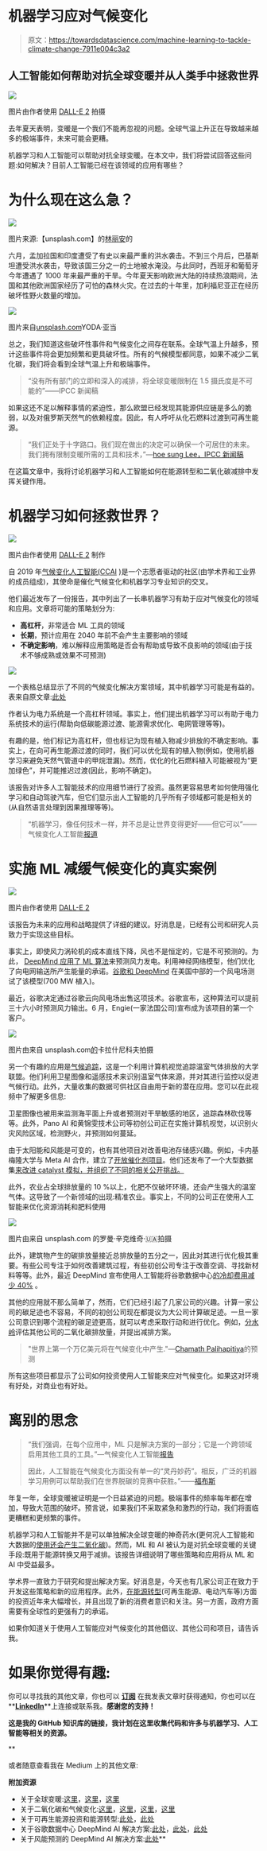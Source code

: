 # 机器学习应对气候变化

> 原文：<https://towardsdatascience.com/machine-learning-to-tackle-climate-change-7911e004c3a2>

## 人工智能如何帮助对抗全球变暖并从人类手中拯救世界

![](img/b45a62b5f028031620609cbd4c174de4.png)

图片由作者使用 [DALL-E 2](https://openai.com/dall-e-2/) 拍摄

去年夏天表明，变暖是一个我们不能再忽视的问题。全球气温上升正在导致越来越多的极端事件，未来可能会更糟。

机器学习和人工智能可以帮助对抗全球变暖。在本文中，我们将尝试回答这些问题:如何解决？目前人工智能已经在该领域的应用有哪些？

# **为什么现在这么急？**

![](img/97b346696c41d460263c5c33023572df.png)

图片来源:【unsplash.com】的[林丽安](https://unsplash.com/)的

六月，孟加拉国和印度遭受了有史以来最严重的洪水袭击。不到三个月后，巴基斯坦遭受洪水袭击，导致该国三分之一的土地被水淹没。与此同时，西班牙和葡萄牙今年遭遇了 1000 年来最严重的干旱。今年夏天影响欧洲大陆的持续热浪期间，法国和其他欧洲国家经历了可怕的森林火灾。在过去的十年里，加利福尼亚正在经历破坏性野火数量的增加。

![](img/6d97e5460e394674b728e2be97617cad.png)

图片来自[unsplash.com](https://unsplash.com/@adam_yod)YODA·亚当

总之，我们知道这些破坏性事件和气候变化之间存在联系。全球气温上升越多，预计这些事件将会更加频繁和更具破坏性。所有的气候模型都同意，如果不减少二氧化碳，我们将会看到全球气温上升和极端事件。

> “没有所有部门的立即和深入的减排，将全球变暖限制在 1.5 摄氏度是不可能的”——IPCC 新闻稿

如果这还不足以解释事情的紧迫性，那么欧盟已经发现其能源供应链是多么的脆弱，以及对俄罗斯天然气的依赖程度。因此，有人呼吁从化石燃料过渡到可再生能源。

> “我们正处于十字路口。我们现在做出的决定可以确保一个可居住的未来。我们拥有限制变暖所需的工具和技术，”—[hoe sung Lee，IPCC 新闻稿](https://www.ipcc.ch/2022/04/04/ipcc-ar6-wgiii-pressrelease/)

在这篇文章中，我将讨论机器学习和人工智能如何在能源转型和二氧化碳减排中发挥关键作用。

# **机器学习如何拯救世界？**

![](img/7189c2a7026a3d02f81515f0fbd3be46.png)

图片由作者使用 [DALL-E 2](https://openai.com/dall-e-2/) 制作

自 2019 年[气候变化人工智能(CCAI](https://www.climatechange.ai/about) )是一个志愿者驱动的社区(由学术界和工业界的成员组成)，其使命是催化气候变化和机器学习专业知识的交叉。

他们最近发布了一份报告，其中列出了一长串机器学习有助于应对气候变化的领域和应用。文章将可能的策略划分为:

*   **高杠杆**，非常适合 ML 工具的领域
*   **长期**，预计应用在 2040 年前不会产生主要影响的领域
*   **不确定影响**，难以解释应用策略是否会有帮助或导致不良影响的领域(由于技术不够成熟或效果不可预测)

![](img/8a9be5dd06550c9e59d454908104d5d8.png)

一个表格总结显示了不同的气候变化解决方案领域，其中机器学习可能是有益的。表来自原文章:[此处](https://arxiv.org/pdf/1906.05433.pdf)

作者认为电力系统是一个高杠杆领域。事实上，他们提出机器学习可以有助于电力系统技术的运行(帮助向低碳能源过渡、能源需求优化、电网管理等等)。

有趣的是，他们标记为高杠杆，但也标记为现有植入物减少排放的不确定影响。事实上，在向可再生能源过渡的同时，我们可以优化现有的植入物(例如，使用机器学习来避免天然气管道中的甲烷泄漏)。然而，优化的化石燃料植入可能被视为“更加绿色”，并可能推迟过渡(因此，影响不确定)。

该报告对许多人工智能技术的应用细节进行了投资。虽然更容易思考如何使用强化学习和自动驾驶汽车，但它们显示出人工智能的几乎所有子领域都可能是相关的(从自然语言处理到因果推理等等)。

> “机器学习，像任何技术一样，并不总是让世界变得更好——但它可以”——气候变化人工智能[报道](https://arxiv.org/pdf/1906.05433.pdf)

# **实施 ML 减缓气候变化的真实案例**

![](img/8cfddb2ead0cfea2b559fd39bed4a65e.png)

图片由作者使用 [DALL-E 2](https://openai.com/dall-e-2/)

该报告为未来的应用和战略提供了详细的建议。好消息是，已经有公司和研究人员致力于实现这些目标。

事实上，即使风力涡轮机的成本直线下降，风也不是恒定的，它是不可预测的。为此， [DeepMind 应用了 ML 算法](https://www.deepmind.com/blog/machine-learning-can-boost-the-value-of-wind-energy)来预测风力发电。利用神经网络模型，他们优化了向电网输送所产生能量的承诺。[谷歌和 DeepMind](https://blog.google/technology/ai/machine-learning-can-boost-value-wind-energy/) 在美国中部的一个风电场测试了该模型(700 MW 植入)。

最近，谷歌决定通过谷歌云向风电场出售这项技术。谷歌宣布，这种算法可以提前三十六小时预测风力输出。6 月，Engie(一家法国公司)宣布成为该项目的第一个客户。

![](img/0e62e886c65163c9d94de883602cde91.png)

图片由来自 unsplash.com[的](https://unsplash.com/)卡拉什尼科夫拍摄

另一个有趣的应用是[气候追踪](https://climatetrace.org/)，这是一个利用计算机视觉追踪温室气体排放的大学联盟。他们利用卫星图像和遥感技术来识别温室气体来源，并对其进行监控以促进气候行动。此外，大量收集的数据可供社区自由用于新的潜在应用。您可以在此视频中了解更多信息:

卫星图像也被用来监测海平面上升或者预测对干旱敏感的地区，追踪森林砍伐等等。此外，Pano AI 和黄锦雯技术公司等初创公司正在实施计算机视觉，以识别火灾风险区域，检测野火，并预测如何蔓延。

由于太阳能和风能是可变的，也有其他项目对改善电池存储感兴趣。例如，卡内基梅隆大学与 Meta AI 合作，建立了[开放催化剂项目](https://opencatalystproject.org/index.html)。他们还发布了一个大型数据集[来改进 catalyst 模拟，并组织了不同的相关公开挑战。](https://github.com/Open-Catalyst-Project/ocp/blob/main/DATASET.md)

此外，农业占全球排放量的 10 %以上，化肥不仅破坏环境，还会产生强大的温室气体。这导致了一个新领域的出现:精准农业。事实上，不同的公司正在使用人工智能来优化资源消耗和肥料使用

![](img/4773b0ac980ae27c2abbd589fcbc92d9.png)

图片由来自 unsplash.com 的罗曼·辛克维奇·🇺🇦拍摄

此外，建筑物产生的碳排放量接近总排放量的五分之一，因此对其进行优化极其重要。有些公司专注于如何改善建筑过程，有些初创公司专注于改善空调、寻找新材料等等。此外，最近 DeepMind 宣布使用人工智能将谷歌数据中心[的冷却费用减少 40%](https://www.deepmind.com/blog/deepmind-ai-reduces-google-data-centre-cooling-bill-by-40) 。

其他的应用就不那么简单了，然而，它们已经引起了几家公司的兴趣。计算一家公司的碳足迹也不容易，不同的初创公司现在都提议为大公司计算碳足迹。一旦一家公司意识到哪个流程的碳足迹更高，就可以考虑采取行动和进行优化。例如，[分水岭](https://www.bloomberg.com/news/articles/2021-02-24/how-measuring-and-reducing-emissions-has-become-its-own-business)评估其他公司的二氧化碳排放量，并提出减排方案。

> "世界上第一个万亿美元将在气候变化中产生."—[Chamath Palihapitiya](https://twitter.com/chamath/status/1318910679856807937?s=20)的预测

所有这些项目都显示了公司如何投资使用人工智能来应对气候变化。如果这对环境有好处，对商业也有好处。

# **离别的思念**

> “我们强调，在每个应用中，ML 只是解决方案的一部分；它是一个跨领域启用其他工具的工具。”—气候变化人工智能[报告](https://arxiv.org/pdf/1906.05433.pdf)
> 
> 因此，人工智能在气候变化方面没有单一的“灵丹妙药”。相反，广泛的机器学习用例可以帮助我们在世界脱碳的竞赛中获胜。”——[福布斯](https://www.forbes.com/sites/robtoews/2021/06/20/these-are-the-startups-applying-ai-to-tackle-climate-change/?sh=1540f46e7b26)

年复一年，全球变暖被证明是一个日益紧迫的问题。极端事件的频率每年都在增加，导致大范围的破坏。预言说，如果我们不采取紧急和激烈的行动，我们将面临更糟糕和更频繁的事件。

机器学习和人工智能并不是可以单独解决全球变暖的神奇药水(更何况人工智能和大数据的[使用还会产生二氧化碳](/how-ai-could-fuel-global-warming-8f6e1dda6711))。然而，ML 和 AI 被认为是对抗全球变暖的关键手段:既用于能源转换又用于减排。该报告详细说明了哪些策略和应用将从 ML 和 AI 中受益最多。

学术界一直致力于研究和提出解决方案。好消息是，今天也有几家公司正在致力于开发这些策略和新的应用程序。此外，[在能源转型](https://www.axios.com/2021/04/09/climate-spending-century-investment)(可再生能源、电动汽车等)方面的投资近年来大幅增长，并且出现了新的消费者意识和关注。另一方面，政府方面需要有全球性的更强有力的承诺。

如果你知道关于使用人工智能应对气候变化的其他倡议、其他公司和项目，请告诉我。

# 如果你觉得有趣:

你可以寻找我的其他文章，你也可以 [**订阅**](https://salvatore-raieli.medium.com/subscribe) 在我发表文章时获得通知，你也可以在**[**LinkedIn**](https://www.linkedin.com/in/salvatore-raieli/)**上连接或联系我。**感谢您的支持！**

**这是我的 GitHub 知识库的链接，我计划在这里收集代码和许多与机器学习、人工智能等相关的资源。**

**[](https://github.com/SalvatoreRa/tutorial)  

或者随意查看我在 Medium 上的其他文章:

[](/how-science-contribution-has-become-a-toxic-environment-6beb382cebcd)  [](/how-ai-could-fuel-global-warming-8f6e1dda6711)  [](/speaking-the-language-of-life-how-alphafold2-and-co-are-changing-biology-97cff7496221)  [](https://pub.towardsai.net/a-new-bloom-in-ai-why-the-bloom-model-can-be-a-gamechanger-380a15b1fba7)  

**附加资源**

*   关于全球变暖:[这里](https://climate.nasa.gov/global-warming-vs-climate-change/)，[这里](https://climate.nasa.gov/)，[这里](https://www.nrdc.org/stories/global-warming-101)
*   关于二氧化碳和气候变化:[这里](https://www.climate.gov/news-features/understanding-climate/climate-change-atmospheric-carbon-dioxide)，[这里](https://news.climate.columbia.edu/2021/02/25/carbon-dioxide-cause-global-warming/)，[这里](https://climate.nasa.gov/vital-signs/carbon-dioxide/)，[这里](https://www.pnas.org/doi/10.1073/pnas.0812721106)
*   关于可再生能源投资和能源转型:[此处](https://eciu.net/analysis/reports/2021/taking-stock-assessment-net-zero-targets)，[此处](https://www.cnbc.com/2020/12/16/blackrock-makes-climate-change-central-to-investment-strategy-for-2021.html)
*   关于谷歌数据中心 DeepMind AI 解决方案:[此处](https://www.google.com/about/datacenters/efficiency/#servers)，[此处](https://blog.google/outreach-initiatives/environment/powering-internet-renewable-energy/)，[此处](https://blog.google/outreach-initiatives/environment/data-centers-get-fit-on-efficiency/)
*   关于风能预测的 DeepMind AI 解决方案:[此处](https://about.google/intl/en-GB/stories/renewable-energy-is-boosting-economies/)**